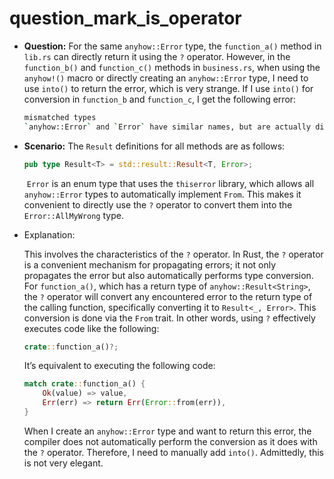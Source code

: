 # question_mark_is_operator

* **Question:** For the same `anyhow::Error` type, the `function_a()` method in `lib.rs` can directly return it using the `?` operator. However, in the `function_b()` and `function_c()` methods in `business.rs`, when using the `anyhow!()` macro or directly creating an `anyhow::Error` type, I need to use `into()` to return the error, which is very strange. If I use `into()` for conversion in `function_b` and `function_c`, I get the following error:

  ```bash
  mismatched types
  `anyhow::Error` and `Error` have similar names, but are actually distinct types
  ```

  

* **Scenario:** The `Result` definitions for all methods are as follows:

  ```rust
  pub type Result<T> = std::result::Result<T, Error>;
  ```

  ​	`Error` is an enum type that uses the `thiserror` library, which allows all `anyhow::Error` types to automatically implement `From`. This makes it convenient to directly use the `?` operator to convert them into the `Error::AllMyWrong` type.

* Explanation:

  This involves the characteristics of the `?` operator. In Rust, the `?` operator is a convenient mechanism for propagating errors; it not only propagates the error but also automatically performs type conversion. For `function_a()`, which has a return type of `anyhow::Result<String>`, the `?` operator will convert any encountered error to the return type of the calling function, specifically converting it to `Result<_, Error>`. This conversion is done via the `From` trait. In other words, using `?` effectively executes code like the following:

  ```rust
  crate::function_a()?;
  ```

  It’s equivalent to executing the following code:

  ```rust
  match crate::function_a() {
      Ok(value) => value,
      Err(err) => return Err(Error::from(err)),
  }
  ```

  When I create an `anyhow::Error` type and want to return this error, the compiler does not automatically perform the conversion as it does with the `?` operator. Therefore, I need to manually add `into()`. Admittedly, this is not very elegant.